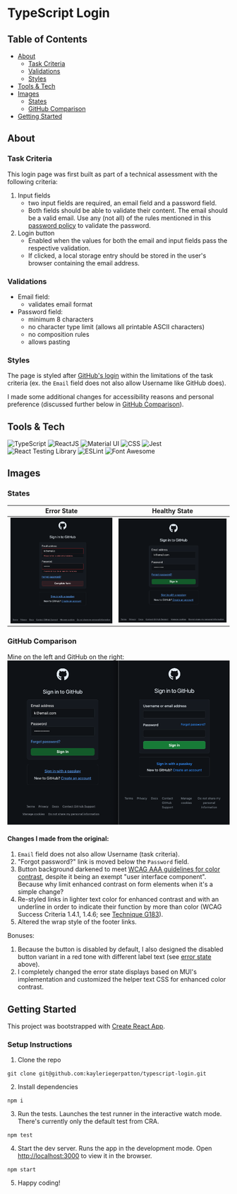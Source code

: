# TypeScript Login

## Table of Contents

- [About](#about)
  - [Task Criteria](#task-criteria)
  - [Validations](#validations)
  - [Styles](#styles)
- [Tools & Tech](#tools--tech)
- [Images](#images)
  - [States](#states)
  - [GitHub Comparison](#github-comparison)
- [Getting Started](#getting-started)

## About

### Task Criteria

This login page was first built as part of a technical assessment with the following criteria:

1. Input fields
   - two input fields are required, an email field and a password field.
   - Both fields should be able to validate their content. The email should be a valid email. Use any (not all) of the rules mentioned in this [password policy](https://www.ory.sh/docs/concepts/password-policy) to validate the password.
2. Login button
   - Enabled when the values for both the email and input fields pass the respective validation.
   - If clicked, a local storage entry should be stored in the user's browser containing the email address.

### Validations

- Email field:
  - validates email format
- Password field:
  - minimum 8 characters
  - no character type limit (allows all printable ASCII characters)
  - no composition rules
  - allows pasting

### Styles

The page is styled after [GitHub's login](https://github.com/login) within the limitations of the task criteria (ex. the `Email` field does not also allow Username like GitHub does).

I made some additional changes for accessibility reasons and personal preference (discussed further below in [GitHub Comparison](#github-comparison)).

## Tools & Tech

![TypeScript](https://img.shields.io/badge/-TypeScript-3178C6?logo=typescript&logoColor=white)
![ReactJS](https://img.shields.io/badge/-ReactJS-61DAFB?logo=react&logoColor=black)
![Material UI](https://img.shields.io/badge/-Material%20UI-007FFF?logo=mui&logoColor=white)
![CSS](https://img.shields.io/badge/-CSS3-1572B6?logo=css3&logoColor=white)
![Jest](https://img.shields.io/badge/-Jest-C21325?logo=jest&logoColor=white)
![React Testing Library](https://img.shields.io/badge/-React%20Testing%20Library-E33332?logo=testinglibrary&logoColor=white)
![ESLint](https://img.shields.io/badge/-ESLint-4B32C3?logo=eslint&logoColor=white)
![Font Awesome](https://img.shields.io/badge/-Font%20Awesome-528DD7?logo=fontawesome&logoColor=white)

## Images

### States

| Error State                                                           | Healthy State                                                             |
| --------------------------------------------------------------------- | ------------------------------------------------------------------------- |
| ![login error state screenshot](public/assets/images/error-state.png) | ![login healthy state screenshot](public/assets/images/healthy-state.png) |

### GitHub Comparison

Mine on the left and GitHub on the right:
![side-by-side comparison of Kayle's and GitHub's login pages with minor differences](public/assets/images/github-sidebyside.png)

#### Changes I made from the original:

1. `Email` field does not also allow Username (task criteria).
2. "Forgot password?" link is moved below the `Password` field.
3. Button background darkened to meet [WCAG AAA guidelines for color contrast](https://www.w3.org/WAI/WCAG21/Understanding/contrast-enhanced.html), despite it being an exempt "user interface component". Because why limit enhanced contrast on form elements when it's a simple change?
4. Re-styled links in lighter text color for enhanced contrast and with an underline in order to indicate their function by more than color (WCAG Success Criteria 1.4.1, 1.4.6; see [Technique G183](#https://www.w3.org/TR/2008/NOTE-WCAG20-TECHS-20081211/G183)).
5. Altered the wrap style of the footer links.

Bonuses:

1. Because the button is disabled by default, I also designed the disabled button variant in a red tone with different label text (see [error state](#states) above).
2. I completely changed the error state displays based on MUI's implementation and customized the helper text CSS for enhanced color contrast.

## Getting Started

This project was bootstrapped with [Create React App](https://github.com/facebook/create-react-app).

### Setup Instructions

1. Clone the repo

```
git clone git@github.com:kayleriegerpatton/typescript-login.git
```

2. Install dependencies

```
npm i
```

3. Run the tests. Launches the test runner in the interactive watch mode. There's currently only the default test from CRA.

```
npm test
```

4. Start the dev server. Runs the app in the development mode.
   Open [http://localhost:3000](http://localhost:3000) to view it in the browser.

```
npm start
```

5. Happy coding!
